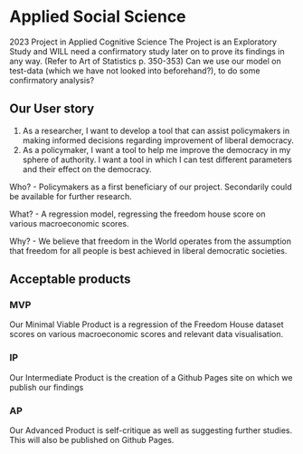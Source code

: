 # Applied Social Science
2023 Project in Applied Cognitive Science
The Project is an Exploratory Study and WILL need a confirmatory study later on to prove its findings in any way. (Refer to Art of Statistics p. 350-353)
Can we use our model on test-data (which we have not looked into beforehand?), to do some confirmatory analysis?

## Our User story
1. As a researcher, I want to develop a tool that can assist policymakers in making informed decisions regarding improvement of liberal democracy. 
2. As a policymaker, I want a tool to help me improve the democracy in my sphere of authority. I want a tool in which I can test different parameters and their effect on the democracy.

Who? - Policymakers as a first beneficiary of our project. Secondarily could be available for further research.

What? - A regression model, regressing the freedom house score on various macroeconomic scores.

Why? - We believe that freedom in the World operates from the assumption that freedom for all people is best achieved in liberal democratic societies.

## Acceptable products
### MVP
Our Minimal Viable Product is a regression of the Freedom House dataset scores on various macroeconomic scores and relevant data visualisation.

### IP
Our Intermediate Product is the creation of a Github Pages site on which we publish our findings

### AP
Our Advanced Product is self-critique as well as suggesting further studies. This will also be published on Github Pages.
